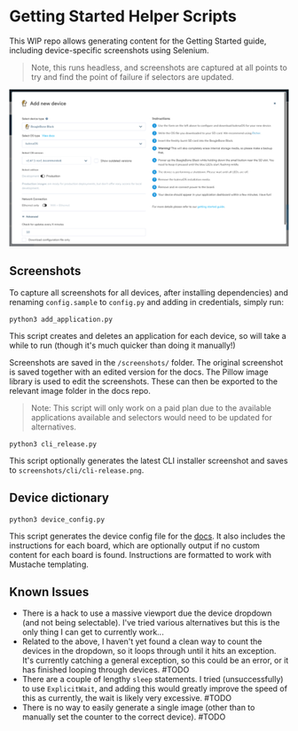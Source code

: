 # Getting Started Helper Scripts

This WIP repo allows generating content for the Getting Started guide, including device-specific screenshots using Selenium.

> Note, this runs headless, and screenshots are captured at all points to try and find the point of failure if selectors are updated.

![Sample screenshot](screenshots/sample.png)

## Screenshots

To capture all screenshots for all devices, after installing dependencies) and renaming `config.sample` to `config.py` and adding in credentials, simply run:

```shell
python3 add_application.py
```

This script creates and deletes an application for each device, so will take a while to run (though it's much quicker than doing it manually!)

Screenshots are saved in the `/screenshots/` folder. The original screenshot is saved together with an edited version for the docs. The Pillow image library is used to edit the screenshots. These can then be exported to the relevant image folder in the docs repo.

> Note: This script will only work on a paid plan due to the available applications available and selectors would need to be updated for alternatives.

```shell
python3 cli_release.py
```

This script optionally generates the latest CLI installer screenshot and saves to `screenshots/cli/cli-release.png`.

## Device dictionary

```shell
python3 device_config.py
```

This script generates the device config file for the [docs](https://github.com/balena-io/docs/blob/master/config/dictionaries/device.json). It also includes the instructions for each board, which are optionally output if no custom content for each board is found. Instructions are formatted to work with Mustache templating.

## Known Issues

* There is a hack to use a massive viewport due the device dropdown (and not being selectable). I've tried various alternatives but this is the only thing I can get to currently work...
* Related to the above, I haven't yet found a clean way to count the devices in the dropdown, so it loops through until it hits an exception. It's currently catching a general exception, so this could be an error, or it has finished looping through devices. #TODO
* There are a couple of lengthy `sleep` statements. I tried (unsuccessfully) to use `ExplicitWait`, and adding this would greatly improve the speed of this as currently, the wait is likely very excessive. #TODO
* There is no way to easily generate a single image (other than to manually set the counter to the correct device). #TODO

